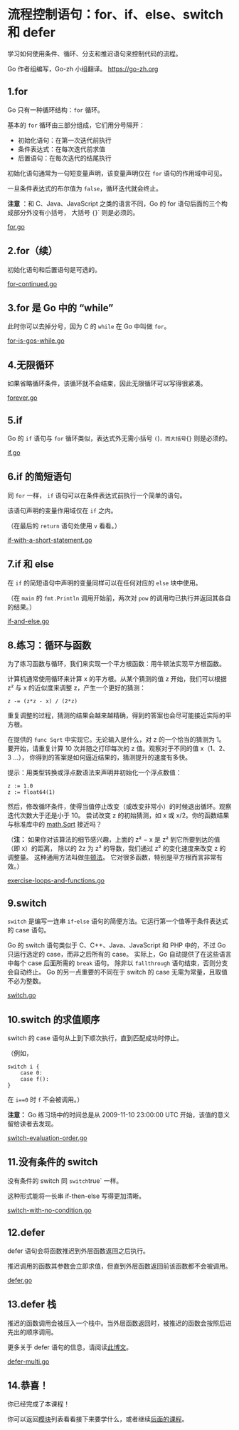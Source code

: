 # 流程控制语句：for、if、else、switch 和 defer

学习如何使用条件、循环、分支和推迟语句来控制代码的流程。

Go 作者组编写，Go-zh 小组翻译。
https://go-zh.org

## 1.for

Go 只有一种循环结构：`for` 循环。

基本的 `for` 循环由三部分组成，它们用分号隔开：

- 初始化语句：在第一次迭代前执行
- 条件表达式：在每次迭代前求值
- 后置语句：在每次迭代的结尾执行

初始化语句通常为一句短变量声明，该变量声明仅在 `for` 语句的作用域中可见。

一旦条件表达式的布尔值为 `false`，循环迭代就会终止。

**注意** ：和 C、Java、JavaScript 之类的语言不同，Go 的 for 语句后面的三个构成部分外没有小括号， 大括号 `{`}` 则是必须的。

[for.go](ch2-flowcontrol/for.go)

## 2.for（续）

初始化语句和后置语句是可选的。

[for-continued.go](ch2-flowcontrol/for-continued.go)

## 3.for 是 Go 中的 “while”

此时你可以去掉分号，因为 C 的 `while` 在 Go 中叫做 `for`。

[for-is-gos-while.go](ch2-flowcontrol/for-is-gos-while.go)

## 4.无限循环

如果省略循环条件，该循环就不会结束，因此无限循环可以写得很紧凑。

[forever.go](ch2-flowcontrol/forever.go)

## 5.if

Go 的 `if` 语句与 `for` 循环类似，表达式外无需小括号 `(`)` ，而大括号 `{`}` 则是必须的。

[if.go](ch2-flowcontrol/if.go)

## 6.if 的简短语句

同 `for` 一样， `if` 语句可以在条件表达式前执行一个简单的语句。

该语句声明的变量作用域仅在 `if` 之内。

（在最后的 `return` 语句处使用 `v` 看看。）

[if-with-a-short-statement.go](ch2-flowcontrol/if-with-a-short-statement.go)

## 7.if 和 else

在 `if` 的简短语句中声明的变量同样可以在任何对应的 `else` 块中使用。

（在 `main` 的 `fmt.Println` 调用开始前，两次对 `pow` 的调用均已执行并返回其各自的结果。）

[if-and-else.go](ch2-flowcontrol/if-and-else.go)

## 8.练习：循环与函数

为了练习函数与循环，我们来实现一个平方根函数：用牛顿法实现平方根函数。

计算机通常使用循环来计算 x 的平方根。从某个猜测的值 z 开始，我们可以根据 z² 与 x 的近似度来调整 z，产生一个更好的猜测：

	z -= (z*z - x) / (2*z)

重复调整的过程，猜测的结果会越来越精确，得到的答案也会尽可能接近实际的平方根。

在提供的 `func Sqrt` 中实现它。无论输入是什么，对 z 的一个恰当的猜测为 1。 要开始，请重复计算 10 次并随之打印每次的 z 值。观察对于不同的值 x（1、2、3 ...），
你得到的答案是如何逼近结果的，猜测提升的速度有多快。

提示：用类型转换或浮点数语法来声明并初始化一个浮点数值：

	z := 1.0
	z := float64(1)

然后，修改循环条件，使得当值停止改变（或改变非常小）的时候退出循环。观察迭代次数大于还是小于 10。 尝试改变 z 的初始猜测，如 x 或
x/2。你的函数结果与标准库中的 [math.Sqrt](https://go-zh.org/pkg/math/#Sqrt) 接近吗？

（**注：** 如果你对该算法的细节感兴趣，上面的 z² − x 是 z² 到它所要到达的值（即 x）的距离， 除以的 2z 为 z² 的导数，我们通过 z² 的变化速度来改变 z 的调整量。
这种通用方法叫做[牛顿法](https://zh.wikipedia.org/wiki/%E7%89%9B%E9%A1%BF%E6%B3%95 )。 它对很多函数，特别是平方根而言非常有效。）

[exercise-loops-and-functions.go](ch2-flowcontrol/exercise-loops-and-functions.go)

## 9.switch

`switch` 是编写一连串 `if`-`else` 语句的简便方法。它运行第一个值等于条件表达式的 case 语句。

Go 的 switch 语句类似于 C、C++、Java、JavaScript 和 PHP 中的，不过 Go 只运行选定的 case，而非之后所有的 case。 实际上，Go 自动提供了在这些语言中每个 case 后面所需的 `break`
语句。 除非以 `fallthrough` 语句结束，否则分支会自动终止。 Go 的另一点重要的不同在于 switch 的 case 无需为常量，且取值不必为整数。

[switch.go](ch2-flowcontrol/switch.go)

## 10.switch 的求值顺序

switch 的 case 语句从上到下顺次执行，直到匹配成功时停止。

（例如，

```
switch i {
    case 0:
    case f():
}
```

在 `i==0` 时 `f` 不会被调用。）

**注意：** Go 练习场中的时间总是从 2009-11-10 23:00:00 UTC 开始，该值的意义留给读者去发现。

[switch-evaluation-order.go](ch2-flowcontrol/switch-evaluation-order.go)

## 11.没有条件的 switch

没有条件的 switch 同 `switch`true` 一样。

这种形式能将一长串 if-then-else 写得更加清晰。

[switch-with-no-condition.go](ch2-flowcontrol/switch-with-no-condition.go)

## 12.defer

defer 语句会将函数推迟到外层函数返回之后执行。

推迟调用的函数其参数会立即求值，但直到外层函数返回前该函数都不会被调用。

[defer.go](ch2-flowcontrol/defer.go)

## 13.defer 栈

推迟的函数调用会被压入一个栈中。当外层函数返回时，被推迟的函数会按照后进先出的顺序调用。

更多关于 defer 语句的信息，请阅读[此博文](http://blog.go-zh.org/defer-panic-and-recover )。

[defer-multi.go](ch2-flowcontrol/defer-multi.go)

## 14.恭喜！

你已经完成了本课程！

你可以返回[模块](list.md)列表看看接下来要学什么，或者继续[后面的课程](ch3-moretypes.md)。
